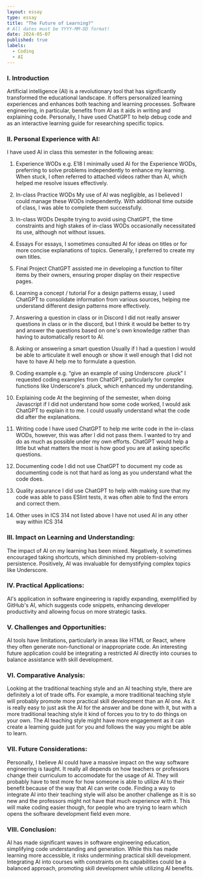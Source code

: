 ```yaml
---
layout: essay
type: essay
title: "The Future of Learning?"
# All dates must be YYYY-MM-DD format!
date: 2024-05-07
published: true
labels:
  - Coding
  - AI
---
```


### I. Introduction
Artificial intelligence (AI) is a revolutionary tool that has significantly transformed the educational landscape. It offers personalized learning experiences and enhances both teaching and learning processes. Software engineering, in particular, benefits from AI as it aids in writing and explaining code. Personally, I have used ChatGPT to help debug code and as an interactive learning guide for researching specific topics.

### II. Personal Experience with AI:
I have used AI in class this semester in the following areas:
  1. Experience WODs e.g. E18
I minimally used AI for the Experience WODs, preferring to solve problems independently to enhance my learning. When stuck, I often referred to attached videos rather than AI, which helped me resolve issues effectively.

  2. In-class Practice WODs
My use of AI was negligible, as I believed I could manage these WODs independently. With additional time outside of class, I was able to complete them successfully.

  3. In-class WODs
Despite trying to avoid using ChatGPT, the time constraints and high stakes of in-class WODs occasionally necessitated its use, although not without issues.
    
  4. Essays
 For essays, I sometimes consulted AI for ideas on titles or for more concise explanations of topics. Generally, I preferred to create my own titles.

  5. Final Project
ChatGPT assisted me in developing a function to filter items by their owners, ensuring proper display on their respective pages.

  6. Learning a concept / tutorial
For a design patterns essay, I used ChatGPT to consolidate information from various sources, helping me understand different design patterns more effectively.

  7. Answering a question in class or in Discord
I did not really answer questions in class or in the discord, but I think it would be better to try and answer the questions based on one's own knowledge rather than having to automatically resort to AI.

  8. Asking or answering a smart question
Usually if I had a question I would be able to articulate it well enough or show it well enough that I did not have to have AI help me to formulate a question.

  9. Coding example e.g. “give an example of using Underscore .pluck”
I requested coding examples from ChatGPT, particularly for complex functions like Underscore's .pluck, which enhanced my understanding.

  10. Explaining code
At the beginning of the semester, when doing Javascript if I did not understand how some code worked, I would ask ChatGPT to explain it to me. I could usually understand what the code did after the explanations.

  11. Writing code
I have used ChatGPT to help me write code in the in-class WODs, however, this was after I did not pass them. I wanted to try and do as much as possible under my own efforts. ChatGPT would help a little but what matters the most is how good you are at asking specific questions.

  12. Documenting code
I did not use ChatGPT to document my code as documenting code is not that hard as long as you understand what the code does.

  13. Quality assurance
I did use ChatGPT to help with making sure that my code was able to pass ESlint tests, it was often able to find the errors and correct them.

  14. Other uses in ICS 314 not listed above
I have not used AI in any other way within ICS 314

### III. Impact on Learning and Understanding:
The impact of AI on my learning has been mixed. Negatively, it sometimes encouraged taking shortcuts, which diminished my problem-solving persistence. Positively, AI was invaluable for demystifying complex topics like Underscore.
### IV. Practical Applications:
AI's application in software engineering is rapidly expanding, exemplified by GitHub's AI, which suggests code snippets, enhancing developer productivity and allowing focus on more strategic tasks.

### V. Challenges and Opportunities:
AI tools have limitations, particularly in areas like HTML or React, where they often generate non-functional or inappropriate code. An interesting future application could be integrating a restricted AI directly into courses to balance assistance with skill development.

### VI. Comparative Analysis:
Looking at the traditional teaching style and an AI teaching style, there are definitely a lot of trade offs. For example, a more traditional teaching style will probably promote more practical skill development than an AI one. As it is really easy to just ask the AI for the answer and be done with it, but with a more traditional teaching style it kind of forces you to try to do things on your own. The AI teaching style might have more engagement as it can create a learning guide just for you and follows the way you might be able to learn. 

### VII. Future Considerations:
Personally, I believe AI could have a massive impact on the way software engineering is taught. It really all depends on how teachers or professors change their curriculum to accomodate for the usage of AI. They will probably have to test more for how someone is able to utilize AI to their benefit because of the way that AI can write code. Finding a way to integrate AI into their teaching style will also be another challenge as it is so new and the professors might not have that much experience with it. This will make coding easier though, for people who are trying to learn which opens the software development field even more. 

### VIII. Conclusion:
AI has made significant waves in software engineering education, simplifying code understanding and generation. While this has made learning more accessible, it risks undermining practical skill development. Integrating AI into courses with constraints on its capabilities could be a balanced approach, promoting skill development while utilizing AI benefits.
